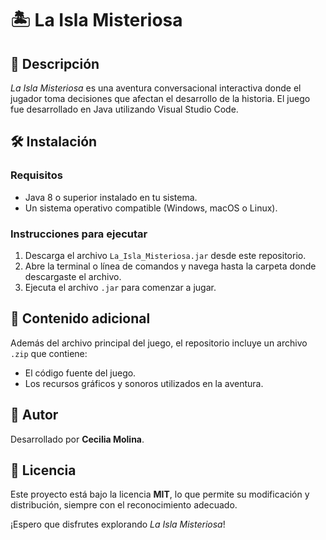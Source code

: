 # 🏝️ La Isla Misteriosa

## 📖 Descripción

*La Isla Misteriosa* es una aventura conversacional interactiva donde el jugador toma decisiones que afectan el desarrollo de la historia. El juego fue desarrollado en Java utilizando Visual Studio Code.

## 🛠️ Instalación

### Requisitos

- Java 8 o superior instalado en tu sistema.
- Un sistema operativo compatible (Windows, macOS o Linux).

### Instrucciones para ejecutar

1. Descarga el archivo `La_Isla_Misteriosa.jar` desde este repositorio.
2. Abre la terminal o línea de comandos y navega hasta la carpeta donde descargaste el archivo.
3. Ejecuta el archivo `.jar` para comenzar a jugar.

## 📂 Contenido adicional

Además del archivo principal del juego, el repositorio incluye un archivo `.zip` que contiene:

- El código fuente del juego.
- Los recursos gráficos y sonoros utilizados en la aventura.

## 👤 Autor

Desarrollado por **Cecilia Molina**.

## 📜 Licencia

Este proyecto está bajo la licencia **MIT**, lo que permite su modificación y distribución, siempre con el reconocimiento adecuado.

¡Espero que disfrutes explorando *La Isla Misteriosa*!
